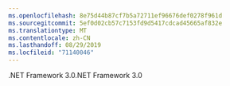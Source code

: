```yaml
---
ms.openlocfilehash: 8e75d44b87cf7b5a72711ef96676def0278f961d
ms.sourcegitcommit: 5ef0d02cb57c7153fd9d5417cdcad45665af832e
ms.translationtype: MT
ms.contentlocale: zh-CN
ms.lasthandoff: 08/29/2019
ms.locfileid: "71140046"
---
```

<span data-ttu-id="2c5d6-101">.NET Framework 3.0</span><span class="sxs-lookup"><span data-stu-id="2c5d6-101">.NET Framework 3.0</span></span>